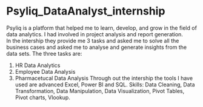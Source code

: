# Psyliq_DataAnalyst_internship
Psyliq is a platform that helped me to learn, develop, and grow in the field of data analytics. I had involved in project analysis and report generation.  
In the intership they provide me 3 tasks and asked me to solve all the business cases and asked me to analyse and generate insights from the data sets. 
The three tasks are: 
1. HR Data Analytics
2. Employee Data Analysis
3. Pharmacetucal Data Analysis
Through out the intership the tools I have used are advanced Excel, Power BI and SQL.
Skills: Data Cleaning, Data Transformation, Data Manipulation, Data Visualization, Pivot Tables, Pivot charts, Vlookup.

